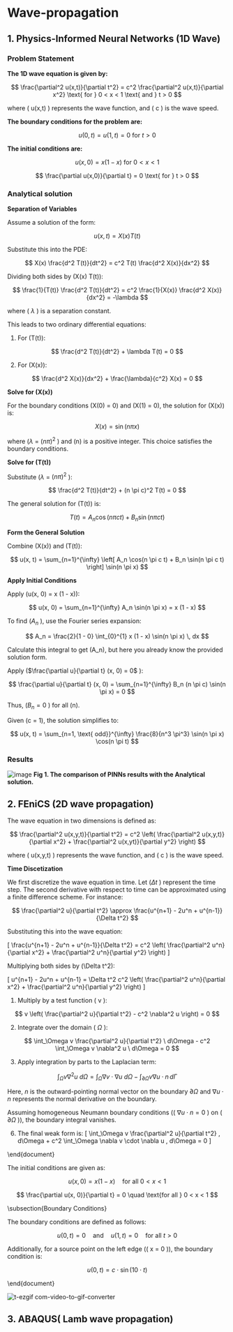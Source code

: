 # Wave-propagation
## 1. Physics-Informed Neural Networks (1D Wave) 
### Problem Statement
**The 1D wave equation is given by:**

$$
\frac{\partial^2 u(x,t)}{\partial t^2} = c^2 \frac{\partial^2 u(x,t)}{\partial x^2} \text{ for } 0 < x < 1 \text{ and }  t > 0
$$

where \( u(x,t) \) represents the wave function, and \( c \) is the wave speed.

**The boundary conditions for the problem are:**

$$
u(0,t) = u(1,t) = 0 \text{ for } t > 0
$$

**The initial conditions are:**

$$
u(x,0) = x(1 - x) \text{ for } 0 < x < 1
$$

$$
\frac{\partial u(x,0)}{\partial t} = 0 \text{ for } t > 0
$$
### Analytical solution

**Separation of Variables**

Assume a solution of the form:

$$
u(x, t) = X(x) T(t)
$$

Substitute this into the PDE:

$$
X(x) \frac{d^2 T(t)}{dt^2} = c^2 T(t) \frac{d^2 X(x)}{dx^2}
$$

Dividing both sides by \(X(x) T(t)\):

$$
\frac{1}{T(t)} \frac{d^2 T(t)}{dt^2} = c^2 \frac{1}{X(x)} \frac{d^2 X(x)}{dx^2} = -\lambda
$$

where \( $\lambda$ \) is a separation constant.

This leads to two ordinary differential equations:

1. For \(T(t)\):

$$
\frac{d^2 T(t)}{dt^2} + \lambda T(t) = 0
$$

2. For \(X(x)\):

$$
\frac{d^2 X(x)}{dx^2} + \frac{\lambda}{c^2} X(x) = 0
$$

**Solve for \(X(x)\)**

For the boundary conditions \(X(0) = 0\) and \(X(1) = 0\), the solution for \(X(x)\) is:

$$
X(x) = \sin(n \pi x)
$$

where \($\lambda$ = $(n \pi)^2$ \) and \(n\) is a positive integer. This choice satisfies the boundary conditions.

**Solve for \(T(t)\)**

Substitute  \($\lambda$ = $(n \pi)^2$ \):

$$
\frac{d^2 T(t)}{dt^2} + (n \pi c)^2 T(t) = 0
$$

The general solution for \(T(t)\) is:

$$
T(t) = A_n \cos(n \pi c t) + B_n \sin(n \pi c t)
$$

**Form the General Solution**

Combine \(X(x)\) and \(T(t)\):

$$
u(x, t) = \sum_{n=1}^{\infty} \left[ A_n \cos(n \pi c t) + B_n \sin(n \pi c t) \right] \sin(n \pi x)
$$

**Apply Initial Conditions**

Apply \(u(x, 0) = x (1 - x)\):

$$
u(x, 0) = \sum_{n=1}^{\infty} A_n \sin(n \pi x) = x (1 - x)
$$

To find \($A_n$ \), use the Fourier series expansion:

$$
A_n = \frac{2}{1 - 0} \int_{0}^{1} x (1 - x) \sin(n \pi x) \, dx
$$

Calculate this integral to get \(A_n\), but here you already know the provided solution form.

Apply \($\frac{\partial u}{\partial t} (x, 0) = 0$ \):

$$
\frac{\partial u}{\partial t} (x, 0) = \sum_{n=1}^{\infty} B_n (n \pi c) \sin(n \pi x) = 0
$$

Thus, \($B_n = 0$ \) for all \(n\).

Given \(c = 1\), the solution simplifies to:

$$
u(x, t) = \sum_{n=1, \text{ odd}}^{\infty} \frac{8}{n^3 \pi^3} \sin(n \pi x) \cos(n \pi t)
$$
### Results
![image](https://github.com/user-attachments/assets/0594fc5a-c8fd-437f-be24-ff0cd02d05d0)
**Fig 1. The comparison of PINNs results with the Analytical solution.**

## 2. FEniCS (2D wave propagation) 

The wave equation in two dimensions is defined as:

$$
\frac{\partial^2 u(x,y,t)}{\partial t^2} = c^2 \left( \frac{\partial^2 u(x,y,t)}{\partial x^2} + \frac{\partial^2 u(x,yt)}{\partial y^2} \right)
$$

where \( u(x,y,t) \) represents the wave function, and \( c \) is the wave speed.

**Time Discetization**

We first discretize the wave equation in time. Let \($\Delta t$ \) represent the time step. The second derivative with respect to time can be approximated using a finite difference scheme. For instance:

$$
\frac{\partial^2 u}{\partial t^2} \approx \frac{u^{n+1} - 2u^n + u^{n-1}}{\Delta t^2}
$$

Substituting this into the wave equation:

\[
\frac{u^{n+1} - 2u^n + u^{n-1}}{\Delta t^2} = c^2 \left( \frac{\partial^2 u^n}{\partial x^2} + \frac{\partial^2 u^n}{\partial y^2} \right)
\]

Multiplying both sides by \(\Delta t^2\):

\[
u^{n+1} - 2u^n + u^{n-1} = \Delta t^2 c^2 \left( \frac{\partial^2 u^n}{\partial x^2} + \frac{\partial^2 u^n}{\partial y^2} \right)
\]

1. Multiply by a test function \( v \):
   
$$
v \left( \frac{\partial^2 u}{\partial t^2} - c^2 \nabla^2 u \right) = 0
$$

2. Integrate over the domain \( $\Omega$ \):

$$
\int_\Omega v \frac{\partial^2 u}{\partial t^2} \ d\Omega - c^2 \int_\Omega v \nabla^2 u \ d\Omega = 0
$$

3. Apply integration by parts to the Laplacian term:
   
$$
\int_\Omega v \nabla^2 u \ d\Omega =  \int_\Omega \nabla v \cdot \nabla u \ d\Omega - \int_{\partial\Omega} v \nabla u \cdot n \, d\Gamma
$$

Here, $n$ is the outward-pointing normal vector on the boundary  $\partial\Omega$ and $\nabla u \cdot n$ represents the normal derivative on the boundary. 

Assuming homogeneous Neumann boundary conditions (\( $\nabla u \cdot n = 0$ \) on \( $\partial\Omega$ \)), the boundary integral vanishes.

6. The final weak form is:
   \[
   \int_\Omega v \frac{\partial^2 u}{\partial t^2} \, d\Omega + c^2 \int_\Omega \nabla v \cdot \nabla u \, d\Omega = 0
   \]

\end{document}


The initial conditions are given as:

$$
u(x, 0) = x(1-x) \quad \text{for all } 0 < x < 1
$$

$$
\frac{\partial u(x, 0)}{\partial t} = 0 \quad \text{for all } 0 < x < 1
$$

\subsection{Boundary Conditions}

The boundary conditions are defined as follows:

$$
u(0, t) = 0 \quad \text{and} \quad u(1, t) = 0 \quad \text{for all } t > 0
$$

Additionally, for a source point on the left edge (\( x = 0 \)), the boundary condition is:

$$
u(0, t) = c \cdot \sin(10 \cdot t)
$$

\end{document}

![t-ezgif com-video-to-gif-converter](https://github.com/user-attachments/assets/fe962ebc-ea4a-44d2-a70f-c44e7998822a)

## 3. ABAQUS( Lamb wave propagation)
